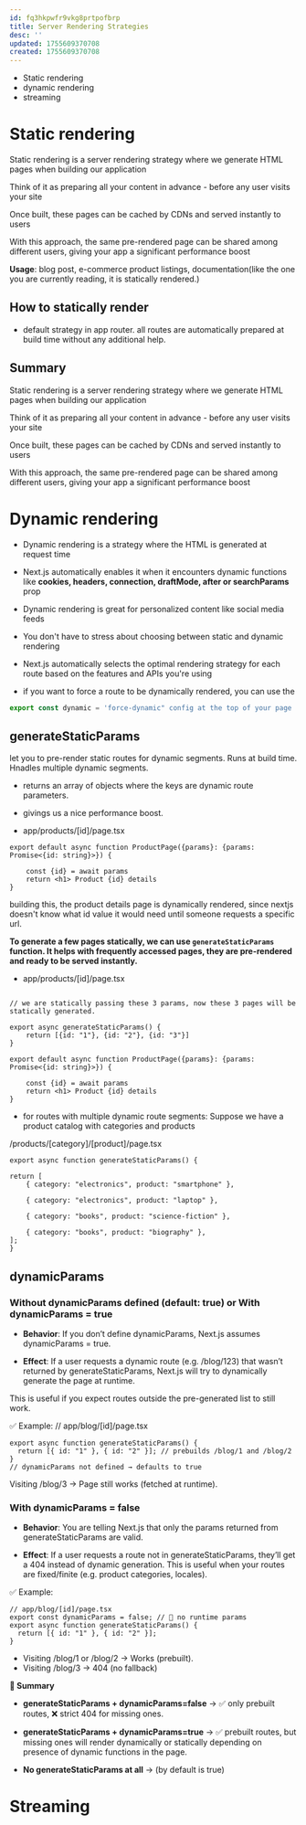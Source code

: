 ```yaml
---
id: fq3hkpwfr9vkg8prtpofbrp
title: Server Rendering Strategies
desc: ''
updated: 1755609370708
created: 1755609370708
---
```

- Static rendering
- dynamic rendering
- streaming

# Static rendering
 
Static rendering is a server rendering strategy where we generate HTML pages when building our application
 
Think of it as preparing all your content in advance - before any user visits your site
 
Once built, these pages can be cached by CDNs and served instantly to users
 
With this approach, the same pre-rendered page can be shared among different users, giving your app a significant performance boost

**Usage**: blog post, e-commerce product listings, documentation(like the one you are currently reading, it is statically rendered.) 

## How to statically render
- default strategy in app router. all routes are automatically prepared at build time without any additional help.

## Summary
 
Static rendering is a server rendering strategy where we generate HTML pages when building our application
 
Think of it as preparing all your content in advance - before any user visits your site
 
Once built, these pages can be cached by CDNs and served instantly to users
 
With this approach, the same pre-rendered page can be shared among different users, giving your app a significant performance boost

# Dynamic rendering

- Dynamic rendering is a strategy where the HTML is generated at request time
 
- Next.js automatically enables it when it encounters dynamic functions like **cookies, headers, connection, draftMode, after or searchParams** prop
 
- Dynamic rendering is great for personalized content like social media feeds
 
- You don't have to stress about choosing between static and dynamic rendering
 
- Next.js automatically selects the optimal rendering strategy for each route based on the features and APIs you're using
 
- if you want to force a route to be dynamically rendered, you can use the 
```jsx
export const dynamic = 'force-dynamic" config at the top of your page
```

## generateStaticParams

let you to pre-render static routes for dynamic segments. Runs at build time. Hnadles multiple dynamic segments.
- returns an array of objects where the keys are dynamic route parameters. 
- givings us a nice performance boost.


- app/products/[id]/page.tsx
```tsx
export default async function ProductPage({params}: {params: Promise<{id: string}>}) {

    const {id} = await params
    return <h1> Product {id} details
}
```

building this, the product details page is dynamically rendered, since nextjs doesn't know what id value it would need until someone requests a specific url.

**To generate a few pages statically, we can use `generateStaticParams` function. It helps with frequently accessed pages, they are pre-rendered and ready to be served instantly.** 

- app/products/[id]/page.tsx
```tsx

// we are statically passing these 3 params, now these 3 pages will be statically generated.

export async generateStaticParams() {
    return [{id: "1"}, {id: "2"}, {id: "3"}]
}

export default async function ProductPage({params}: {params: Promise<{id: string}>}) {

    const {id} = await params
    return <h1> Product {id} details
}
```

- for routes with multiple dynamic route segments:
Suppose we have a product catalog with categories and products
 
/products/[category]/[product]/page.tsx

```tsx 
export async function generateStaticParams() {
 
return [
    { category: "electronics", product: "smartphone" },
    
    { category: "electronics", product: "laptop" },
    
    { category: "books", product: "science-fiction" },
    
    { category: "books", product: "biography" },
]; 
}
```

## dynamicParams

### Without dynamicParams defined (default: true) or With dynamicParams = true

- **Behavior**: If you don’t define dynamicParams, Next.js assumes dynamicParams = true.

- **Effect**:
If a user requests a dynamic route (e.g. /blog/123) that wasn’t returned by generateStaticParams, Next.js will try to dynamically generate the page at runtime.

This is useful if you expect routes outside the pre-generated list to still work.

✅ Example: // app/blog/[id]/page.tsx


```tsx
export async function generateStaticParams() {
  return [{ id: "1" }, { id: "2" }]; // prebuilds /blog/1 and /blog/2
}
// dynamicParams not defined → defaults to true

```

Visiting /blog/3 → Page still works (fetched at runtime).

### With dynamicParams = false

- **Behavior**: You are telling Next.js that only the params returned from generateStaticParams are valid.

- **Effect**: If a user requests a route not in generateStaticParams, they’ll get a 404 instead of dynamic generation.
This is useful when your routes are fixed/finite (e.g. product categories, locales).

✅ Example:

```tsx
// app/blog/[id]/page.tsx
export const dynamicParams = false; // 🚫 no runtime params
export async function generateStaticParams() {
  return [{ id: "1" }, { id: "2" }];
}
```
- Visiting /blog/1 or /blog/2 → Works (prebuilt).
- Visiting /blog/3 → 404 (no fallback)


**🔑 Summary**

- **generateStaticParams + dynamicParams=false** → ✅ only prebuilt routes, ❌ strict 404 for missing ones.

- **generateStaticParams + dynamicParams=true** → ✅ prebuilt routes, but missing ones will render dynamically or statically depending on presence of dynamic functions in the page.

- **No generateStaticParams at all** → (by default is true)

# Streaming
